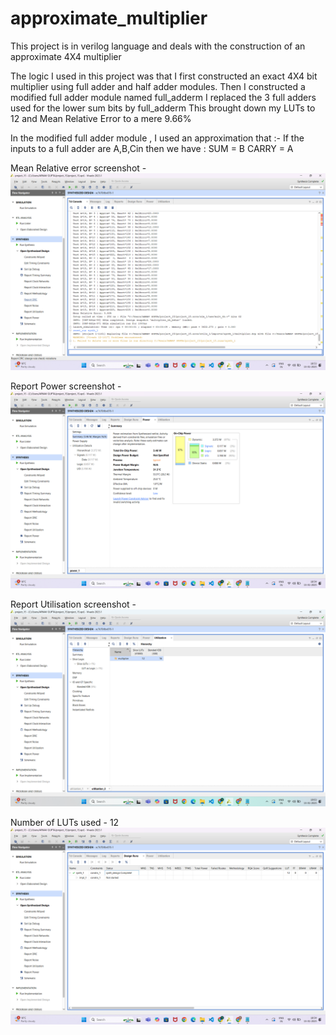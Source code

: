# approximate_multiplier
This project is in verilog language and deals with the construction of an approximate 4X4 multiplier 

The logic I used in this project was that I first constructed an exact 4X4 bit multiplier using full adder and half adder modules.
Then I constructed a modified full adder module named full_adderm
I replaced the 3 full adders used for the lower sum bits by full_adderm 
This brought down my LUTs to 12 and Mean Relative Error to a mere 9.66%

In the modified full adder module , I used an approximation that :-
If the inputs to a full adder are A,B,Cin then we have :
SUM = B 
CARRY = A


Mean Relative error screenshot - ![MRE screenshot](screenshots/MEAN_RELATIVE_ERROR.png)

Report Power screenshot - ![Power screenshot](screenshots/Report_Power_Screenshot.png)

Report Utilisation screenshot - ![Utilization screenshot](screenshots/Report_Utilization_screenshot.png)

Number of LUTs used - 12
![no. of LUTS screenshot](screenshots/Number_of_LUTs.png)
